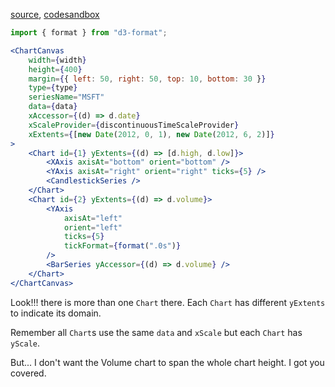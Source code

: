 [source](https://github.com/kossidts/react-stockcharts/blob/master/docs/lib/charts/CandleStickStockScaleChartWithVolumeBarV1.js), [codesandbox](https://codesandbox.io/s/github/rrag/react-stockcharts-examples2/tree/master/examples/CandleStickStockScaleChartWithVolumeBarV1)

```js
import { format } from "d3-format";
```

```jsx
<ChartCanvas
    width={width}
    height={400}
    margin={{ left: 50, right: 50, top: 10, bottom: 30 }}
    type={type}
    seriesName="MSFT"
    data={data}
    xAccessor={(d) => d.date}
    xScaleProvider={discontinuousTimeScaleProvider}
    xExtents={[new Date(2012, 0, 1), new Date(2012, 6, 2)]}
>
    <Chart id={1} yExtents={(d) => [d.high, d.low]}>
        <XAxis axisAt="bottom" orient="bottom" />
        <YAxis axisAt="right" orient="right" ticks={5} />
        <CandlestickSeries />
    </Chart>
    <Chart id={2} yExtents={(d) => d.volume}>
        <YAxis
            axisAt="left"
            orient="left"
            ticks={5}
            tickFormat={format(".0s")}
        />
        <BarSeries yAccessor={(d) => d.volume} />
    </Chart>
</ChartCanvas>
```

Look!!! there is more than one `Chart` there. Each `Chart` has different `yExtents` to indicate its domain.

Remember all `Chart`s use the same `data` and `xScale` but each `Chart` has `yScale`.

But... I don't want the Volume chart to span the whole chart height. I got you covered.
